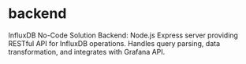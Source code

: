 # backend
InfluxDB No-Code Solution Backend: Node.js Express server providing RESTful API for InfluxDB operations. Handles query parsing, data transformation, and integrates with Grafana API.
